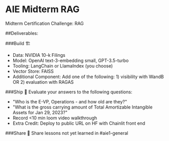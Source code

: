 # AIE Midterm RAG
Midterm Certification Challenge: RAG 

##Deliverables:

###Build 🏗️
* Data: NVIDIA 10-k Filings
* Model: OpenAI text-3-embedding small, GPT-3.5-turbo
* Tooling: LangChain or LlamaIndex (you choose)
* Vector Store: FAISS
* Additional Component: Add one of the following: 1) visibility with WandB OR 2) evaluation with RAGAS

###Ship 🚢
Evaluate your answers to the following questions:
* "Who is the E-VP, Operations - and how old are they?"
* "What is the gross carrying amount of Total Amortizable Intangible Assets for Jan 29, 2023?"
* Record <10 min loom video walkthrough
* Extra Credit: Deploy to public URL on HF with Chainlit front end

###Share 🚀
Share lessons not yet learned in #aie1-general
